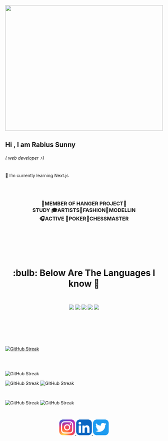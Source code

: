 <a href="https://www.facebook.com/rabious.sunny.94">
 <img width="100%" height="400"  src="https://i.ibb.co/FJ63Gcw/Beige-Black-Geometric-Technology-Linked-In-Banner-1.png" alt="" />
 </a>
     


## Hi , I am Rabius Sunny  <h6>( web developer :zap:)</h6>
🌱 I’m currently learning Next.js
<br/>





<br/>
<br/>
<h3 align="center">🔬MEMBER OF HANGER PROJECT🚁 <br/>
STUDY 🎓ARTISTS🚞FASHION🎸MODELLIN <br/>
🎧ACTIVE 💪POKER🔭CHESSMASTER</h3>
<br/>
<br/>
<br/>
<br/>
<br/>

<h1 align="center"> :bulb: Below Are The Languages I know 💪</h1>
<br/>

<p align="center">
 <img  src="https://i.ibb.co/6mwLZ3p/resize-16999054166588632545968292.png" /> 
 <img src="https://i.ibb.co/rGS1zxN/resize-16999059291177752243resize1699905484442080011v4y43jjfj7u5r8to8qdu.jpg" />
 <img src="https://i.ibb.co/P4XzCqf/resize-16999051872007273401nextjsicon2048x2048eugu5rfi.png" /> 
 <img src="https://i.ibb.co/YXhdGw4/resize-16999060211811860662resize1699905512888721098pngtransparentmongodboriginalwordmarklogoiconthu.png" />
 <img src="https://i.ibb.co/j8fp7vd/resize-1699906101466586334resize1699905767752528505images.png" />


</p>
 <br/>
<br/>
<br/>
<br/>
<br/> 







   [![GitHub Streak](https://github-readme-streak-stats.herokuapp.com?user=RSsunny&theme=dark&mode=weekly)](https://git.io/streak-stats)
 
 <br/>
<br/>

![GitHub Streak](http://github-profile-summary-cards.vercel.app/api/cards/profile-details?username=RSsunny&theme=ayu_mirage)

![GitHub Streak](http://github-profile-summary-cards.vercel.app/api/cards/stats?username=RSsunny&theme=ayu_mirage)
![GitHub Streak](http://github-profile-summary-cards.vercel.app/api/cards/productive-time?username=RSsunny&theme=ayu_mirage&utcOffset=8)

<br/>

![GitHub Streak](http://github-profile-summary-cards.vercel.app/api/cards/repos-per-language?username=RSsunny&theme=ayu_mirage)
![GitHub Streak](http://github-profile-summary-cards.vercel.app/api/cards/most-commit-language?username=RSsunny&theme=ayu_mirage)

<br/>

<p align="center">
  <a href="https://www.instagram.com/rs.sunny001/">
<img  width="50" height="50"  src="https://raw.githubusercontent.com/tandpfun/skill-icons/main/icons/Instagram.svg" />
  </a>
  <a href="https://www.instagram.com/rs.sunny001/">
<img  width="50" height="50"  src="https://raw.githubusercontent.com/tandpfun/skill-icons/main/icons/LinkedIn.svg" />
  </a>
  <a href="https://www.instagram.com/rs.sunny001/">
<img  width="50" height="50"  src="https://raw.githubusercontent.com/tandpfun/skill-icons/main/icons/Twitter.svg" />
  </a>
</p>





